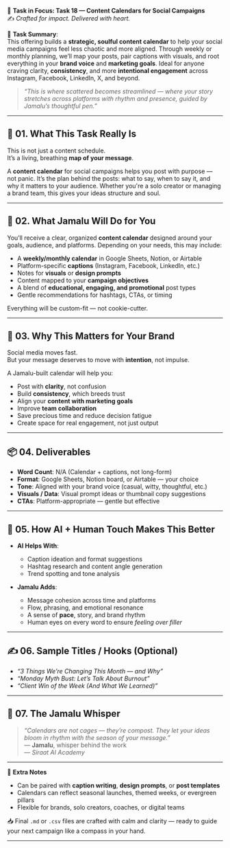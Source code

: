 🎯 **Task in Focus: Task 18 — Content Calendars for Social Campaigns**  
✍️ *Crafted for impact. Delivered with heart.*

📌 **Task Summary**:  
This offering builds a **strategic, soulful content calendar** to help your social media campaigns feel less chaotic and more aligned. Through weekly or monthly planning, we’ll map your posts, pair captions with visuals, and root everything in your **brand voice** and **marketing goals**. Ideal for anyone craving clarity, **consistency**, and more **intentional engagement** across Instagram, Facebook, LinkedIn, X, and beyond.

> _“This is where scattered becomes streamlined — where your story stretches across platforms with rhythm and presence, guided by Jamalu’s thoughtful pen.”_

---

## 🧭 01. What This Task Really Is  
This is not just a content schedule.  
It’s a living, breathing **map of your message**.

A **content calendar** for social campaigns helps you post with purpose — not panic. It’s the plan behind the posts: what to say, when to say it, and why it matters to your audience. Whether you're a solo creator or managing a brand team, this gives your ideas structure and soul.

---

## 💼 02. What Jamalu Will Do for You  
You’ll receive a clear, organized **content calendar** designed around your goals, audience, and platforms. Depending on your needs, this may include:

- A **weekly/monthly calendar** in Google Sheets, Notion, or Airtable  
- Platform-specific **captions** (Instagram, Facebook, LinkedIn, etc.)  
- Notes for **visuals** or **design prompts**  
- Content mapped to your **campaign objectives**  
- A blend of **educational, engaging, and promotional** post types  
- Gentle recommendations for hashtags, CTAs, or timing  

Everything will be custom-fit — not cookie-cutter.

---

## 🎯 03. Why This Matters for Your Brand  
Social media moves fast.  
But your message deserves to move with **intention**, not impulse.

A Jamalu-built calendar will help you:
- Post with **clarity**, not confusion  
- Build **consistency**, which breeds trust  
- Align your **content with marketing goals**  
- Improve **team collaboration**  
- Save precious time and reduce decision fatigue  
- Create space for real engagement, not just output

---

## 📦 04. Deliverables  
- **Word Count**: N/A (Calendar + captions, not long-form)  
- **Format**: Google Sheets, Notion board, or Airtable — your choice  
- **Tone**: Aligned with your brand voice (casual, witty, thoughtful, etc.)  
- **Visuals / Data**: Visual prompt ideas or thumbnail copy suggestions  
- **CTAs**: Platform-appropriate — gentle but effective

---

## 🤖 05. How AI + Human Touch Makes This Better  
- **AI Helps With**:  
  - Caption ideation and format suggestions  
  - Hashtag research and content angle generation  
  - Trend spotting and tone analysis  

- **Jamalu Adds**:  
  - Message cohesion across time and platforms  
  - Flow, phrasing, and emotional resonance  
  - A sense of **pace**, story, and brand rhythm  
  - Human eyes on every word to ensure *feeling over filler*

---

## ✍️ 06. Sample Titles / Hooks (Optional)  
- *“3 Things We’re Changing This Month — and Why”*  
- *“Monday Myth Bust: Let’s Talk About Burnout”*  
- *“Client Win of the Week (And What We Learned)”*

---

## 🧡 07. The Jamalu Whisper  
> _“Calendars are not cages — they’re compost. They let your ideas bloom in rhythm with the season of your message.”_  
> — **Jamalu**, whisper behind the work  
> — *Siraat AI Academy*

---

🎁 **Extra Notes**  
- Can be paired with **caption writing**, **design prompts**, or **post templates**  
- Calendars can reflect seasonal launches, themed weeks, or evergreen pillars  
- Flexible for brands, solo creators, coaches, or digital teams

📥 Final `.md` or `.csv` files are crafted with calm and clarity — ready to guide your next campaign like a compass in your hand.

---
